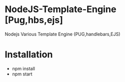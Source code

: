 # NodeJS-Template-Engine [Pug,hbs,ejs]
Nodejs Various Template Engine (PUG,handlebars,EJS)

# Installation
- npm install
- npm start
